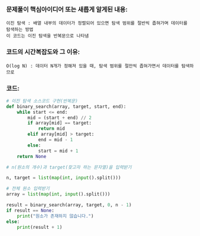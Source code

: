 ### 문제풀이 핵심아이디어 또는 새롭게 알게된 내용: 
    이진 탐색 : 배열 내부의 데이터가 정렬되어 있으면 탐색 범위를 절반씩 좁혀가며 데이터를 탐색하는 방법 
    이 코드는 이진 탐색을 반복문으로 나타냄 
    
    
### 코드의 시간복잡도와 그 이유:
    O(log N) : 데이터 N개가 정해져 있을 때, 탐색 범위를 절만씩 좁혀가면서 데이터를 탐색하므로 


### 코드:
```python
# 이진 탐색 소스코드 구현(반복문)
def binary_search(array, target, start, end):
    while start <= end:
        mid = (start + end) // 2
        if array[mid] == target:
            return mid
        elif array[mid] > target:
            end = mid - 1
        else:
            start = mid + 1
    return None

# n(원소의 개수)과 target(찾고자 하는 문자열)을 입력받기

n, target = list(map(int, input().split()))

# 전체 원소 입력받기
array = list(map(int, input().split()))

result = binary_search(array, target, 0, n - 1)
if result == None:
    print("원소가 존재하지 않습니다.")
else:
    print(result + 1)
```
